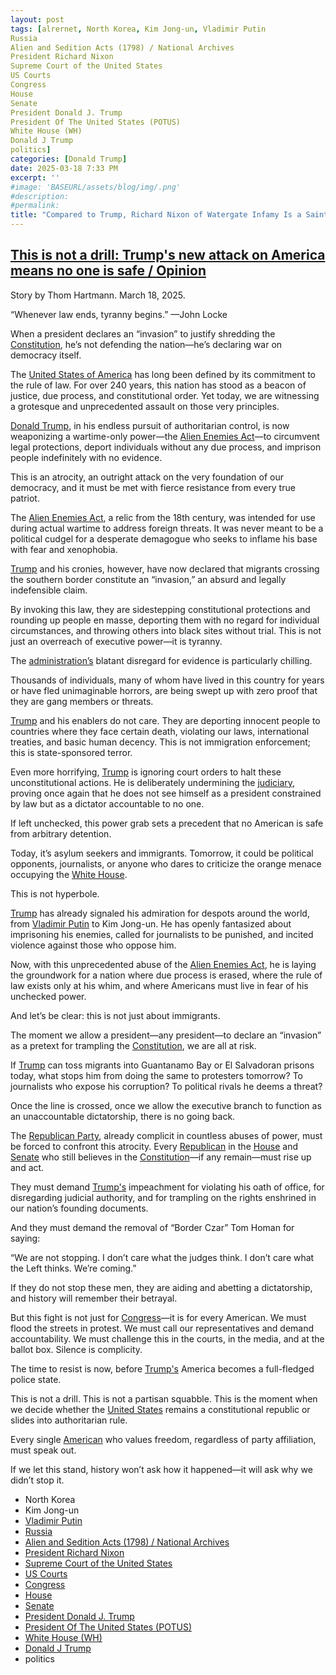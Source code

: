 ```yaml
---
layout: post
tags: [alrernet, North Korea, Kim Jong-un, Vladimir Putin
Russia
Alien and Sedition Acts (1798) / National Archives
President Richard Nixon
Supreme Court of the United States
US Courts
Congress
House
Senate
President Donald J. Trump
President Of The United States (POTUS)
White House (WH)
Donald J Trump
politics]
categories: [Donald Trump]
date: 2025-03-18 7:33 PM
excerpt: ''
#image: 'BASEURL/assets/blog/img/.png'
#description:
#permalink:
title: "Compared to Trump, Richard Nixon of Watergate Infamy Is a Saint"
---
```



## [This is not a drill: Trump's new attack on America means no one is safe / Opinion](https://www.alternet.org/alternet-exclusives/this-is-not-a-drill/)

Story by Thom Hartmann. March 18, 2025.

“Whenever law ends, tyranny begins.” —John Locke

When a president declares an “invasion” to justify shredding the [Constitution](https://constitution.congress.gov/), he’s not defending the nation—he’s declaring war on democracy itself.

The [United States of America](https://www.usa.gov/) has long been defined by its commitment to the rule of law. For over 240 years, this nation has stood as a beacon of justice, due process, and constitutional order. Yet today, we are witnessing a grotesque and unprecedented assault on those very principles.

[Donald Trump](https://www.whitehouse.gov/administration/donald-j-trump/), in his endless pursuit of authoritarian control, is now weaponizing a wartime-only power—the [Alien Enemies Act](https://www.archives.gov/milestone-documents/alien-and-sedition-acts)—to circumvent legal protections, deport individuals without any due process, and imprison people indefinitely with no evidence.

This is an atrocity, an outright attack on the very foundation of our democracy, and it must be met with fierce resistance from every true patriot.

The [Alien Enemies Act](https://www.archives.gov/milestone-documents/alien-and-sedition-acts), a relic from the 18th century, was intended for use during actual wartime to address foreign threats. It was never meant to be a political cudgel for a desperate demagogue who seeks to inflame his base with fear and xenophobia.

[Trump](https://www.whitehouse.gov/administration/donald-j-trump/) and his cronies, however, have now declared that migrants crossing the southern border constitute an “invasion,” an absurd and legally indefensible claim.

By invoking this law, they are sidestepping constitutional protections and rounding up people en masse, deporting them with no regard for individual circumstances, and throwing others into black sites without trial. This is not just an overreach of executive power—it is tyranny.

The [administration’s](https://www.whitehouse.gov/) blatant disregard for evidence is particularly chilling.

Thousands of individuals, many of whom have lived in this country for years or have fled unimaginable horrors, are being swept up with zero proof that they are gang members or threats.

[Trump](https://www.whitehouse.gov/administration/donald-j-trump/) and his enablers do not care. They are deporting innocent people to countries where they face certain death, violating our laws, international treaties, and basic human decency. This is not immigration enforcement; this is state-sponsored terror.

Even more horrifying, [Trump](https://www.whitehouse.gov/administration/donald-j-trump/) is ignoring court orders to halt these unconstitutional actions. He is deliberately undermining the [judiciary](https://www.uscourts.gov/), proving once again that he does not see himself as a president constrained by law but as a dictator accountable to no one.

If left unchecked, this power grab sets a precedent that no American is safe from arbitrary detention.

Today, it’s asylum seekers and immigrants. Tomorrow, it could be political opponents, journalists, or anyone who dares to criticize the orange menace occupying the [White House](https://www.whitehouse.gov/).

This is not hyperbole.

[Trump](https://www.whitehouse.gov/administration/donald-j-trump/) has already signaled his admiration for despots around the world, from [Vladimir Putin](http://kremlin.ru/) to Kim Jong-un. He has openly fantasized about imprisoning his enemies, called for journalists to be punished, and incited violence against those who oppose him.

Now, with this unprecedented abuse of the [Alien Enemies Act](), he is laying the groundwork for a nation where due process is erased, where the rule of law exists only at his whim, and where Americans must live in fear of his unchecked power.

And let’s be clear: this is not just about immigrants.

The moment we allow a president—any president—to declare an “invasion” as a pretext for trampling the [Constitution](https://constitution.congress.gov/), we are all at risk.

If [Trump](https://www.whitehouse.gov/administration/donald-j-trump/) can toss migrants into Guantanamo Bay or El Salvadoran prisons today, what stops him from doing the same to protesters tomorrow? To journalists who expose his corruption? To political rivals he deems a threat?

Once the line is crossed, once we allow the executive branch to function as an unaccountable dictatorship, there is no going back.

The [Republican Party](https://www..gop.com/), already complicit in countless abuses of power, must be forced to confront this atrocity. Every [Republican](https://www..gop.com/) in the [House](https://www.house.gov/) and [Senate](https://www.senate.gov/) who still believes in the [Constitution](https://constitution.congress.gov/)—if any remain—must rise up and act.

They must demand [Trump's](https://www.whitehouse.gov/administration/donald-j-trump/) impeachment for violating his oath of office, for disregarding judicial authority, and for trampling on the rights enshrined in our nation’s founding documents.

And they must demand the removal of “Border Czar” Tom Homan for saying:

“We are not stopping. I don’t care what the judges think. I don’t care what the Left thinks. We’re coming.”

If they do not stop these men, they are aiding and abetting a dictatorship, and history will remember their betrayal.

But this fight is not just for [Congress](https://www.congress.gov/)—it is for every American. We must flood the streets in protest. We must call our representatives and demand accountability. We must challenge this in the courts, in the media, and at the ballot box. Silence is complicity.

The time to resist is now, before [Trump's](https://www.whitehouse.gov/administration/donald-j-trump/) America becomes a full-fledged police state.

This is not a drill. This is not a partisan squabble. This is the moment when we decide whether the [United States](https://www.usa.gov/) remains a constitutional republic or slides into authoritarian rule.

Every single [American](https://www.usa.gov/) who values freedom, regardless of party affiliation, must speak out.

If we let this stand, history won’t ask how it happened—it will ask why we didn’t stop it.

- North Korea
- Kim Jong-un
- [Vladimir Putin](http://kremlin.ru/)
- [Russia](http://government.ru/)
- [Alien and Sedition Acts (1798) / National Archives](https://www.archives.gov/milestone-documents/alien-and-sedition-acts)
- [President Richard Nixon](https://prologue.blogs.archives.gov/tag/richard-nixon/)
- [Supreme Court of the United States](https://www.supremecourt.gov/)
- [US Courts](https://www.uscourts.gov/)
- [Congress](https://www.congress.gov/)
- [House](https://www.house.gov/)
- [Senate](https://www.senate.gov/)
- [President Donald J. Trump](https://www.whitehouse.gov/administration/donald-j-trump/)
- [President Of The United States (POTUS)](https://www.whitehouse.gov/)
- [White House (WH)](https://www.whitehouse.gov/)
- [Donald J Trump](https://www.donaldjtrump.com/)
- politics